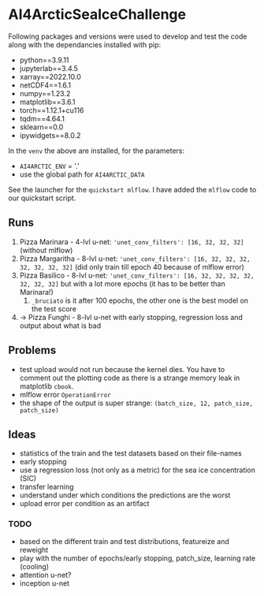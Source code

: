 # AI4ArcticSeaIceChallenge

Following packages and versions were used to develop and test the code along with the dependancies installed with pip:
- python==3.9.11
- jupyterlab==3.4.5
- xarray==2022.10.0
- netCDF4==1.6.1
- numpy==1.23.2
- matplotlib==3.6.1
- torch==1.12.1+cu116
- tqdm==4.64.1
- sklearn==0.0
- ipywidgets==8.0.2

In the `venv` the above are installed, for the parameters:
- `AI4ARCTIC_ENV` = '.'
- use the global path for `AI4ARCTIC_DATA`

See the launcher for the `quickstart mlflow`. I have added the `mlflow` code to our quickstart script. 

## Runs

1. Pizza Marinara - 4-lvl u-net: `'unet_conv_filters': [16, 32, 32, 32]` (without mlflow)
2. Pizza Margaritha - 8-lvl u-net: `'unet_conv_filters': [16, 32, 32, 32, 32, 32, 32, 32]` (did only train till epoch 40 because of mlflow error)
3. Pizza Basilico - 8-lvl u-net: `'unet_conv_filters': [16, 32, 32, 32, 32, 32, 32, 32]` but with a lot more epochs (it has to be better than Marinara!)
   1. `_bruciato` is it after 100 epochs, the other one is the best model on the test score
4. -> Pizza Funghi - 8-lvl u-net with early stopping, regression loss and output about what is bad

## Problems

- test upload would not run because the kernel dies. You have to comment out the plotting code as there is a strange memory leak in matplotlib `cbook`.
- mlflow error `OperationError`
- the shape of the output is super strange: `(batch_size, 12, patch_size, patch_size)`

## Ideas

- statistics of the train and the test datasets based on their file-names
- early stopping
- use a regression loss (not only as a metric) for the sea ice concentration (SIC)
- transfer learning
- understand under which conditions the predictions are the worst
- upload error per condition as an artifact

### TODO

- based on the different train and test distributions, featureize and reweight
- play with the number of epochs/early stopping, patch_size, learning rate (cooling)
- attention u-net?
- inception u-net
